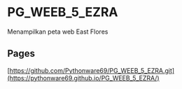 # PG_WEEB_5_EZRA
Menampilkan peta web East Flores

## Pages
[https://github.com/Pythonware69/PG_WEEB_5_EZRA.git](https://pythonware69.github.io/PG_WEEB_5_EZRA/)